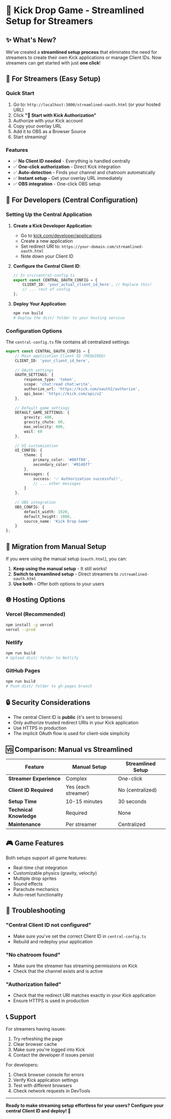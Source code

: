 # 🚀 Kick Drop Game - Streamlined Setup for Streamers

## ✨ What's New?

We've created a **streamlined setup process** that eliminates the need for streamers to create their own Kick applications or manage Client IDs. Now streamers can get started with just **one click**!

## 🎯 For Streamers (Easy Setup)

### Quick Start
1. Go to: `http://localhost:3000/streamlined-oauth.html` (or your hosted URL)
2. Click **"🚀 Start with Kick Authorization"**
3. Authorize with your Kick account
4. Copy your overlay URL
5. Add it to OBS as a Browser Source
6. Start streaming!

### Features
- ✅ **No Client ID needed** - Everything is handled centrally
- ✅ **One-click authorization** - Direct Kick integration
- ✅ **Auto-detection** - Finds your channel and chatroom automatically
- ✅ **Instant setup** - Get your overlay URL immediately
- ✅ **OBS integration** - One-click OBS setup

## 🔧 For Developers (Central Configuration)

### Setting Up the Central Application

1. **Create a Kick Developer Application**:
   - Go to [kick.com/developer/applications](https://kick.com/developer/applications)
   - Create a new application
   - Set redirect URI to: `https://your-domain.com/streamlined-oauth.html`
   - Note down your Client ID

2. **Configure the Central Client ID**:
   ```typescript
   // In src/central-config.ts
   export const CENTRAL_OAUTH_CONFIG = {
       CLIENT_ID: 'your_actual_client_id_here', // Replace this!
       // ... rest of config
   };
   ```

3. **Deploy Your Application**:
   ```bash
   npm run build
   # Deploy the dist/ folder to your hosting service
   ```

### Configuration Options

The `central-config.ts` file contains all centralized settings:

```typescript
export const CENTRAL_OAUTH_CONFIG = {
    // Main application Client ID (REQUIRED)
    CLIENT_ID: 'your_client_id_here',
    
    // OAuth settings
    OAUTH_SETTINGS: {
        response_type: 'token',
        scope: 'chat:read chat:write',
        authorize_url: 'https://kick.com/oauth2/authorize',
        api_base: 'https://kick.com/api/v2'
    },
    
    // Default game settings
    DEFAULT_GAME_SETTINGS: {
        gravity: 400,
        gravity_chute: 60,
        max_velocity: 600,
        wait: 60
    },
    
    // UI customization
    UI_CONFIG: {
        theme: {
            primary_color: '#00ff88',
            secondary_color: '#9146ff'
        },
        messages: {
            success: '✅ Authorization successful!',
            // ... other messages
        }
    },
    
    // OBS integration
    OBS_CONFIG: {
        default_width: 1920,
        default_height: 1080,
        source_name: 'Kick Drop Game'
    }
};
```

## 🔄 Migration from Manual Setup

If you were using the manual setup (`oauth.html`), you can:

1. **Keep using the manual setup** - It still works!
2. **Switch to streamlined setup** - Direct streamers to `/streamlined-oauth.html`
3. **Use both** - Offer both options to your users

## 🌐 Hosting Options

### Vercel (Recommended)
```bash
npm install -g vercel
vercel --prod
```

### Netlify
```bash
npm run build
# Upload dist/ folder to Netlify
```

### GitHub Pages
```bash
npm run build
# Push dist/ folder to gh-pages branch
```

## 🔒 Security Considerations

- The central Client ID is **public** (it's sent to browsers)
- Only authorize trusted redirect URIs in your Kick application
- Use HTTPS in production
- The implicit OAuth flow is used for client-side simplicity

## 🆚 Comparison: Manual vs Streamlined

| Feature | Manual Setup | Streamlined Setup |
|---------|-------------|------------------|
| **Streamer Experience** | Complex | One-click |
| **Client ID Required** | Yes (each streamer) | No (centralized) |
| **Setup Time** | 10-15 minutes | 30 seconds |
| **Technical Knowledge** | Required | None |
| **Maintenance** | Per streamer | Centralized |

## 🎮 Game Features

Both setups support all game features:
- Real-time chat integration
- Customizable physics (gravity, velocity)
- Multiple drop sprites
- Sound effects
- Parachute mechanics
- Auto-reset functionality

## 🐛 Troubleshooting

### "Central Client ID not configured"
- Make sure you've set the correct Client ID in `central-config.ts`
- Rebuild and redeploy your application

### "No chatroom found"
- Make sure the streamer has streaming permissions on Kick
- Check that the channel exists and is active

### "Authorization failed"
- Check that the redirect URI matches exactly in your Kick application
- Ensure HTTPS is used in production

## 📞 Support

For streamers having issues:
1. Try refreshing the page
2. Clear browser cache
3. Make sure you're logged into Kick
4. Contact the developer if issues persist

For developers:
1. Check browser console for errors
2. Verify Kick application settings
3. Test with different browsers
4. Check network requests in DevTools

---

**Ready to make streaming setup effortless for your users? Configure your central Client ID and deploy! 🚀**